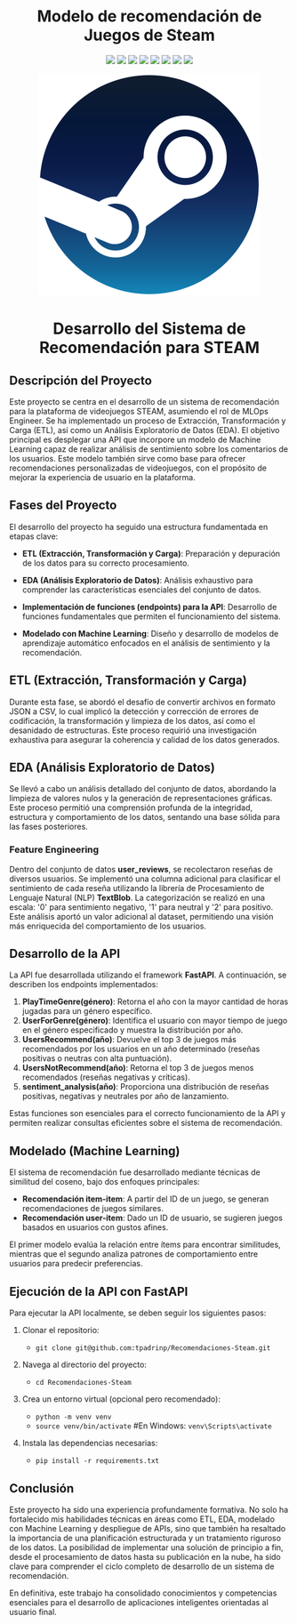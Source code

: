 <h1 align="center"> Modelo de recomendación de Juegos de Steam</h1>

 <p align="center">
  <img src="https://img.shields.io/badge/Python-green">
  <img src="https://img.shields.io/badge/Numpy-aqua">
  <img src="https://img.shields.io/badge/Pandas-blue">
  <img src="https://img.shields.io/badge/Matplotlib-grey">
  <img src="https://img.shields.io/badge/Seaborn-aquamarine">
  <img src="https://img.shields.io/badge/Scikitlearn-orange">
  <img src="https://img.shields.io/badge/Render-cyan">
  <img src="https://img.shields.io/badge/TextBlob-black">
</p>


<p align="center">
  <img src="./imagen/steam.png" alt="STEAM" width="400">
</p>


<h1 align="center"> Desarrollo del Sistema de Recomendación para STEAM </h1>

## Descripción del Proyecto

Este proyecto se centra en el desarrollo de un sistema de recomendación para la plataforma de videojuegos STEAM, asumiendo el rol de MLOps Engineer. Se ha implementado un proceso de Extracción, Transformación y Carga (ETL), así como un Análisis Exploratorio de Datos (EDA). El objetivo principal es desplegar una API que incorpore un modelo de Machine Learning capaz de realizar análisis de sentimiento sobre los comentarios de los usuarios. Este modelo también sirve como base para ofrecer recomendaciones personalizadas de videojuegos, con el propósito de mejorar la experiencia de usuario en la plataforma.

## Fases del Proyecto

El desarrollo del proyecto ha seguido una estructura fundamentada en etapas clave:

- **ETL (Extracción, Transformación y Carga)**: Preparación y depuración de los datos para su correcto procesamiento.  

- **EDA (Análisis Exploratorio de Datos)**: Análisis exhaustivo para comprender las características esenciales del conjunto de datos.  

- **Implementación de funciones (endpoints) para la API**: Desarrollo de funciones fundamentales que permiten el funcionamiento del sistema.  

- **Modelado con Machine Learning**: Diseño y desarrollo de modelos de aprendizaje automático enfocados en el análisis de sentimiento y la recomendación.  


## ETL (Extracción, Transformación y Carga)

Durante esta fase, se abordó el desafío de convertir archivos en formato JSON a CSV, lo cual implicó la detección y corrección de errores de codificación, la transformación y limpieza de los datos, así como el desanidado de estructuras. Este proceso requirió una investigación exhaustiva para asegurar la coherencia y calidad de los datos generados.

## EDA (Análisis Exploratorio de Datos)

Se llevó a cabo un análisis detallado del conjunto de datos, abordando la limpieza de valores nulos y la generación de representaciones gráficas. Este proceso permitió una comprensión profunda de la integridad, estructura y comportamiento de los datos, sentando una base sólida para las fases posteriores.

### Feature Engineering

Dentro del conjunto de datos **user_reviews**, se recolectaron reseñas de diversos usuarios. Se implementó una columna adicional para clasificar el sentimiento de cada reseña utilizando la librería de Procesamiento de Lenguaje Natural (NLP) **TextBlob**. La categorización se realizó en una escala: '0' para sentimiento negativo, '1' para neutral y '2' para positivo. Este análisis aportó un valor adicional al dataset, permitiendo una visión más enriquecida del comportamiento de los usuarios.

## Desarrollo de la API

La API fue desarrollada utilizando el framework **FastAPI**. A continuación, se describen los endpoints implementados:

1. **PlayTimeGenre(género)**: Retorna el año con la mayor cantidad de horas jugadas para un género específico.
2. **UserForGenre(género)**: Identifica el usuario con mayor tiempo de juego en el género especificado y muestra la distribución por año.
3. **UsersRecommend(año)**: Devuelve el top 3 de juegos más recomendados por los usuarios en un año determinado (reseñas positivas o neutras con alta puntuación).
4. **UsersNotRecommend(año)**: Retorna el top 3 de juegos menos recomendados (reseñas negativas y críticas).
5. **sentiment_analysis(año)**: Proporciona una distribución de reseñas positivas, negativas y neutrales por año de lanzamiento.

Estas funciones son esenciales para el correcto funcionamiento de la API y permiten realizar consultas eficientes sobre el sistema de recomendación.

## Modelado (Machine Learning)

El sistema de recomendación fue desarrollado mediante técnicas de similitud del coseno, bajo dos enfoques principales:

- **Recomendación item-item**: A partir del ID de un juego, se generan recomendaciones de juegos similares.
- **Recomendación user-item**: Dado un ID de usuario, se sugieren juegos basados en usuarios con gustos afines.

El primer modelo evalúa la relación entre ítems para encontrar similitudes, mientras que el segundo analiza patrones de comportamiento entre usuarios para predecir preferencias.


## Ejecución de la API con FastAPI

Para ejecutar la API localmente, se deben seguir los siguientes pasos:

1. Clonar el repositorio:  
   - `git clone git@github.com:tpadrinp/Recomendaciones-Steam.git`
2. Navega al directorio del proyecto:
   - `cd Recomendaciones-Steam`

3. Crea un entorno virtual (opcional pero recomendado):
   - `python -m venv venv`
   - `source venv/bin/activate`  #En Windows: `venv\Scripts\activate`

4. Instala las dependencias necesarias:
   - `pip install -r requirements.txt`

## Conclusión

Este proyecto ha sido una experiencia profundamente formativa. No solo ha fortalecido mis habilidades técnicas en áreas como ETL, EDA, modelado con Machine Learning y despliegue de APIs, sino que también ha resaltado la importancia de una planificación estructurada y un tratamiento riguroso de los datos. La posibilidad de implementar una solución de principio a fin, desde el procesamiento de datos hasta su publicación en la nube, ha sido clave para comprender el ciclo completo de desarrollo de un sistema de recomendación.

En definitiva, este trabajo ha consolidado conocimientos y competencias esenciales para el desarrollo de aplicaciones inteligentes orientadas al usuario final.
